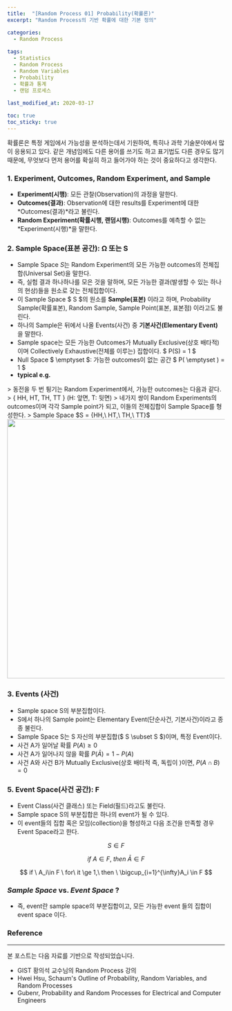 ```yaml
---
title:  "[Random Process 01] Probability(확률론)"
excerpt: "Random Process의 기반 확률에 대한 기본 정의"

categories:
  - Random Process
  
tags:
  - Statistics
  - Random Process
  - Random Variables
  - Probability
  - 확률과 통계
  - 랜덤 프로세스
  
last_modified_at: 2020-03-17

toc: true
toc_sticky: true
---
```


확률론은 특정 게임에서 가능성을 분석하는데서 기원하여, 특히나 과학 기술분야에서 많이 응용되고 있다. 같은 개념임에도 다른 용어를 쓰기도 하고 표기법도 다른 경우도 많기 때문에, 무엇보다 먼저 용어를 확실히 하고 들어가야 하는 것이 중요하다고 생각한다.  


### 1. Experiment, Outcomes, Random Experiment, and Sample
- **Experiment(시행)**: 모든 관찰(Observation)의 과정을 말한다.
- **Outcomes(결과)**: Observation에 대한 results를 Experiment에 대한 *Outcomes(결과)*라고 불린다.
- **Random Experiment(확률시행, 랜덤시행)**: Outcomes를 예측할 수 없는 *Experiment(시행)*을 말한다.

  

### 2. Sample Space(표본 공간): Ω 또는 S
- Sample Space $S$는 Random Experiment의 모든 가능한 outcomes의 전체집합(Universal Set)을 말한다. 
- 즉, 실험 결과 하나하나를 모은 것을 말하며, 모든 가능한 결과(발생할 수 있는 하나의 현상)들을 원소로 갖는 전체집합이다.
- 이 Sample Space $ S $의 원소를 **Sample(표본)** 이라고 하며, Probability Sample(확률표본), Random Sample, Sample Point(표본, 표본점) 이라고도 불린다.
- 하나의 Sample은 뒤에서 나올 Events(사건) 중 **기본사건(Elementary Event)** 을 말한다.
- Sample space는 모든 가능한 Outcomes가 Mutually Exclusive(상호 배타적)이며 Collectively Exhaustive(전체를 이루는) 집합이다. $ P(S) = 1 $ 
- Null Space $ \emptyset $: 가능한 outcomes이 없는 공간 $ P( \emptyset ) = 1 $ 
- **typical e.g.**

<!---![cointoss](https://image.flaticon.com/icons/svg/1715/1715535.svg)!--->

<div class="row">
  <div class="col-md-8" markdown="1">
  > 동전을 두 번 튕기는 Random Experiment에서, 가능한 outcomes는 다음과 같다. 
  > { HH, HT, TH, TT } (H: 앞면, T: 뒷면)
  > 네가지 쌍이 Random Experiments의 outcomes이며 각각 Sample point가 되고, 이들의 전체집합이 Sample Space를 형성한다.
  > Sample Space $S = {HH,\ HT,\ TH,\ TT}$
  </div>
  <div class="col-md-4" markdown="1">
  <!-- ![Alt Text](../img/folder/blah.jpg) -->
  <img height="600px" class="center-block" src="https://image.flaticon.com/icons/svg/1715/1715535.svg">
  </div>
</div>

### 3. Events (사건)

- Sample space S의 부분집합이다.
- S에서 하나의 Sample point는 Elementary Event(단순사건, 기본사건)이라고 종종 불린다.
- Sample Space S는 S 자신의 부분집합($ S \subset S $)이며, 특정 Event이다.  
- 사건 A가 일어날 확률 $P(A) \geq 0$
- 사건 A가 일어나지 않을 확률 $P(\bar{A}) = 1-P(A)$
- 사건 A와 사건 B가 Mutually Exclusive(상호 배타적 즉, 독립이 )이면, $P(A \cap B) = 0$
  

### 5. Event Space(사건 공간): F

- Event Class(사건 클래스) 또는 Field(필드)라고도 불린다.
- Sample space S의 부분집합은 하나의 event가 될 수 있다.
- 이 event들의 집합 혹은 모임(collection)을 형성하고 다음 조건을 만족할 경우 Event Space라고 한다.

$$ S \in F $$

$$ if \ A\in F, \ then \ \bar{A} \in F $$

$$ if \ A_i\in F \ for\ it \ge 1,\ then \ \bigcup_{i=1}^{\infty}A_i  \in F $$  


### *Sample Space* vs. *Event Space* ?

- 즉, event란 sample space의 부분집합이고, 모든 가능한 event 들의 집합이 event space 이다.  
  

### Reference
---
본 포스트는 다음 자료를 기반으로 작성되었습니다.
- GIST 황의석 교수님의 Random Process 강의
- Hwei Hsu, Schaum's Outline of Probability, Random Variables, and Random Processes
- Gubenr, Probability and Random Processes for Electrical and Computer Engineers
